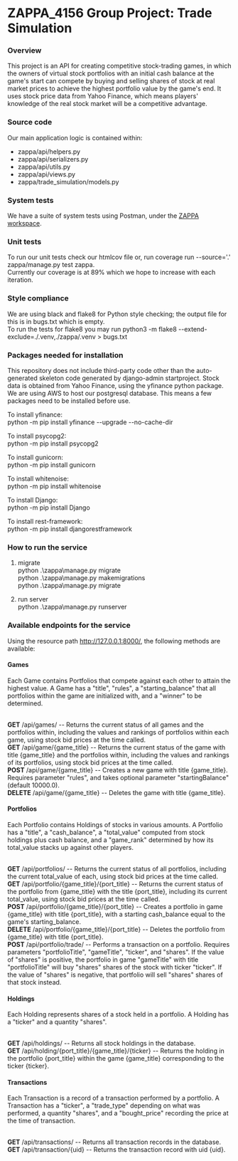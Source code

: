 # ZAPPA_4156 Group Project: Trade Simulation

<h3>Overview</h3>

<p>This project is an API for creating competitive stock-trading games, in which the owners of virtual stock portfolios with an initial cash balance at the game's start can compete by buying and selling shares of stock at real market prices to achieve the highest portfolio value by the game's end. It uses stock price data from Yahoo Finance, which means players' knowledge of the real stock market will be a competitive advantage.<p>  
 
<h3> Source code </h3>

Our main application logic is contained within:
<ul>
  <li>zappa/api/helpers.py</li> 
  <li>zappa/api/serializers.py</li>
  <li>zappa/api/utils.py</li>
  <li>zappa/api/views.py</li>
  <li>zappa/trade_simulation/models.py</li>
</ul>

<h3> System tests </h3>

We have a suite of system tests using Postman, under the <a href="https://columbia-university-student-plan-team-187884.postman.co/workspace/ZAPPA~414bd806-3ab6-4b69-8800-28b2145f10ca/collection/14941238-038eb57b-2eae-4982-9dc1-a5c505356fce">ZAPPA workspace</a>.<br/>

<h3> Unit tests </h3>

To run our unit tests check our htmlcov file or, run coverage run --source='.' zappa/manage.py test zappa.<br/>
Currently our coverage is at 89% which we hope to increase with each iteration.<br/>

<h3>Style compliance</h3>

We are using black and flake8 for Python style checking; the output file for this is in bugs.txt which is empty.<br/>
To run the tests for flake8 you may run python3 -m flake8 --extend-exclude=./.venv,./zappa/.venv > bugs.txt  <br/>
  
<h3>Packages needed for installation</h3>

This repository does not include third-party code other than the auto-generated skeleton code generated by django-admin startproject. Stock data is obtained from Yahoo Finance, using the yfinance python package. We are using AWS to host our postgresql database. This means a few packages need to be installed before use.<br/>

To install yfinance:<br/>
python -m pip install yfinance --upgrade --no-cache-dir<br/>

To install psycopg2:<br/>
python -m pip install psycopg2<br/>

To install gunicorn:<br/>
python -m pip install gunicorn<br/>

To install whitenoise:<br/>
python -m pip install whitenoise<br/>
  
To install Django:<br/>
python -m pip install Django<br/>

To install rest-framework:<br/>
python -m pip install djangorestframework<br/>

<h3>How to run the service</h3>

1. migrate <br/>
python .\zappa\manage.py migrate <br/>
python .\zappa\manage.py makemigrations <br/>
python .\zappa\manage.py migrate <br/>

2. run server <br/>
python .\zappa\manage.py runserver<br/>
  
<h3>Available endpoints for the service</h3>
  
Using the resource path http://127.0.0.1:8000/, the following methods are available:<br/>

<h4>Games</h4>
Each Game contains Portfolios that compete against each other to attain the highest value. A Game has a "title", "rules", a "starting_balance" that all portfolios within the game are initialized with, and a "winner" to be determined.<br/><br/>

<b>GET</b>   /api/games/ -- Returns the current status of all games and the portfolios within, including the values and rankings of portfolios within each game, using stock bid prices at the time called.<br/>
<b>GET</b>   /api/game/{game_title} -- Returns the current status of the game with title {game_title} and the portfolios within, including the values and rankings of its portfolios, using stock bid prices at the time called.<br/>
<b>POST</b>   /api/game/{game_title} -- Creates a new game with title {game_title}. Requires parameter "rules", and takes optional parameter "startingBalance" (default 10000.0). <br/>
<b>DELETE</b>   /api/game/{game_title} -- Deletes the game with title {game_title}. <br/>

<h4>Portfolios</h4>
Each Portfolio contains Holdings of stocks in various amounts. A Portfolio has a "title", a "cash_balance", a "total_value" computed from stock holdings plus cash balance, and a "game_rank" determined by how its total_value stacks up against other players.<br/><br/>

<b>GET</b>   /api/portfolios/ -- Returns the current status of all portfolios, including the current total_value of each, using stock bid prices at the time called.<br/>
<b>GET</b>   /api/portfolio/{game_title}/{port_title} -- Returns the current status of the portfolio from {game_title} with the title {port_title}, including its current total_value, using stock bid prices at the time called.<br/>
<b>POST</b>   /api/portfolio/{game_title}/{port_title} -- Creates a portfolio in game {game_title} with title {port_title}, with a starting cash_balance equal to the game's starting_balance.<br/> 
<b>DELETE</b>   /api/portfolio/{game_title}/{port_title} -- Deletes the portfolio from {game_title} with title {port_title}.<br/> 
<b>POST</b>   /api/portfolio/trade/ -- Performs a transaction on a portfolio. Requires parameters "portfolioTitle", "gameTitle", "ticker", and "shares". If the value of "shares" is positive, the portfolio in game "gameTitle" with title "portfolioTitle" will buy "shares" shares of the stock with ticker "ticker". If the value of "shares" is negative, that portfolio will sell "shares" shares of that stock instead.<br/>

<h4>Holdings</h4>
Each Holding represents shares of a stock held in a portfolio. A Holding has a "ticker" and a quantity "shares".<br/><br/>

<b>GET</b>   /api/holdings/ -- Returns all stock holdings in the database.<br/>
<b>GET</b>   /api/holding/{port_title}/{game_title}/{ticker} -- Returns the holding in the portfolio {port_title} within the game {game_title} corresponding to the ticker {ticker}.<br/>

<h4>Transactions</h4>
Each Transaction is a record of a transaction performed by a portfolio. A Transaction has a "ticker", a "trade_type" depending on what was performed, a quantity "shares", and a "bought_price" recording the price at the time of transaction.<br/><br/>

<b>GET</b>   /api/transactions/ -- Returns all transaction records in the database.<br/>
<b>GET</b>   /api/transaction/{uid} -- Returns the transaction record with uid {uid}.<br/>



